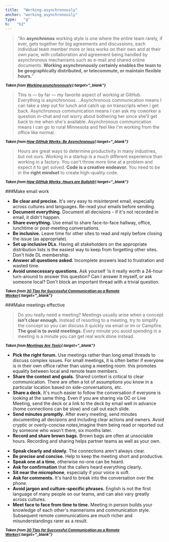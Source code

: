 ```yaml
---
title:  "Working-asynchronously"
anchor: "working_asynchronously"
type:   "g"
h:   "h2"
---
```

> "An **asynchronos** working style is one where the entire team rarely, if ever, gets together for big agreements and 
discussions, each individual team member more or less works on their own and at their own pace, with collaboration and 
agreement being handled by asynchronous mechanisms such as e-mail and shared online documents. 
__Working asynchronously certainly enables the team to be geographically distributed, or telecommute, or maintain 
flexible hours.__"

<sup>__*Taken from [Working asynchronously](http://blog.vivekhaldar.com/post/26291176846/working-asynchronously){:target="_blank"}*__</sup>

> This is — by far — my favorite aspect of working at GitHub. Everything is asynchronous.
..Asynchronous communication means I can take a step out for lunch and catch up on transcripts when I get back. 
Asynchronous communication means I can ask my coworker a question in-chat and not worry about bothering her since 
she'll get back to me when she's available. Asynchronous communication means I can go to rural Minnesota and feel 
like I'm working from the office like normal.

<sup>__*Taken from [How GitHub Works: Be Asynchronous](http://zachholman.com/posts/how-github-works-asynchronous/){:target="_blank"}*__</sup>

> Hours are great ways to determine productivity in many industries, but not ours. Working in a startup is a much 
different experience than working in a factory. You can't throw more time at a problem and expect it to get solved. 
__Code is a creative endeavor.__ You need to be in the __right mindset__ to create high-quality code.

<sup>__*Taken from [How GitHub Works: Hours are Bullshit](http://zachholman.com/posts/how-github-works-hours/){:target="_blank"}*__</sup>

###Make email work

>
* __Be clear and precise.__ It's very easy to misinterpret email, especially across cultures and languages. 
    Re-read your emails before sending.
* __Document everything.__ Document all decisions - if it's not recorded in email, it didn't happen.
* __Share everything.__ Use email to share face-to-face hallway, office, lunchtime or post-meeting conversations.
* __Be inclusive.__ Leave time for other sites to read and reply before closing the issue (as appropriate).
* __Set up inclusive DLs.__ Having all stakeholders on the appropriate distribution lists is the easiest way to keep 
    from forgetting other sites. Don't hide DL membership.
* __Answer all questions asked.__ Incomplete answers lead to frustration and wasted time.
* __Avoid unnecessary questions.__ Ask yourself ‘is it really worth a 24-hour turn-around to answer this question? 
    Can I answer it myself, or ask someone local? Don't block an important thread with a trivial question.

<sup>__*Taken from [30 Tips for Successful Communication as a Remote Worker](http://www.hanselman.com/blog/30TipsForSuccessfulCommunicationAsARemoteWorker.aspx){:target="_blank"}*__</sup>

###Make meetings effective

> Do you really need a meeting? Meetings usually arise when a concept __isn't clear enough.__ Instead of resorting to
 a meeting, try to simplify the concept so you can discuss it quickly via email or im or Campfire. __The goal is to 
 avoid meetings.__ 
Every minute you avoid spending in a meeting is a minute you can get real work done instead.

<sup>__*Taken from [Meetings Are Toxic](http://gettingreal.37signals.com/ch07_Meetings_Are_Toxic.php){:target="_blank"}*__</sup>


>
* __Pick the right forum.__ Use meetings rather than long email threads to discuss complex issues. 
    For small meetings, it is often better if everyone is in their own office rather than using a meeting room.
    this promotes equality between local and remote team members.
* __Share the context and goals.__ Shared context is critical to clear communication. There are often a lot of 
assumptions 
    you know in a particular location based on side-conversations, etc.
* __Share a deck.__ It's much easier to follow the conversation if everyone is looking at the same thing. 
    Even if you are sharing via OC or Live Meeting, send the deck or a link to the deck by email well in advance 
    (home connections can be slow) and call out each slide.
* __Send minutes promptly.__ After every meeting, send minutes documenting all decisions and including clear actions 
and owners. Avoid cryptic or overly-concise notes,imagine them being read or reported out by someone who wasn't 
there, six months later.
* __Record and share brown bags.__ Brown bags are often at unsociable hours. Recording and sharing helps partner 
teams as well as your own.

>
* __Speak clearly and slowly.__ The connections aren't always clear.
* __Be precise and concise.__ Help to keep the meeting short and productive.
* __Speak one at a time__, otherwise no-one can be heard.
* __Ask for confirmation__ that the callers heard everything clearly.
* __Sit near the microphone__, especially if your voice is soft.
* __Ask for comments.__ It's hard to break into the conversation over the phone.
* __Avoid jargon and culture-specific phrases.__ English is not the first language of many people on our teams, 
    and can also vary greatly across cultures.
* __Meet face to face from time to time.__  Meeting in person builds your knowledge of each other's mannerisms and 
communication style. Subsequent remote communications are much richer and misunderstandings rarer as a result.

<sup>__*Taken from [30 Tips for Successful Communication as a Remote Worker](http://www.hanselman.com/blog/30TipsForSuccessfulCommunicationAsARemoteWorker.aspx){:target="_blank"}*__</sup>